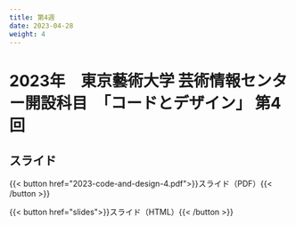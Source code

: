 ```yaml
---
title: 第4週
date: 2023-04-28
weight: 4
---
```


# 2023年　東京藝術大学 芸術情報センター開設科目　「コードとデザイン」 第4回

## スライド

{{< button href="2023-code-and-design-4.pdf">}}スライド（PDF）{{< /button >}}

{{< button href="slides">}}スライド（HTML）{{< /button >}}






